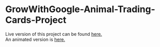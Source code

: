 # GrowWithGoogle-Animal-Trading-Cards-Project

Live version of this project can be found <a href="https://codepen.io/Abdusamikovna/full/godwEL/">here.</a><br> 
An animated version is <a href="https://codepen.io/Abdusamikovna/full/dJqqWr/">here.</a>
